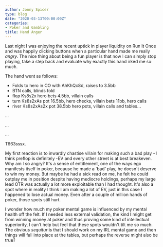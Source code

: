 ```yaml
---
author: Jonny Spicer
type: blog
date: "2020-03-13T00:00:00Z"
categories:
- Poker and Gambling
title: Hand Anger
---
```

Last night I was enjoying the recent uptick in player liquidity on Run It Once and was happily clicking buttons when a particular hand made me really *angry*. The nice thing about
being a fun player is that now I can simply stop playing, take a step back and evaluate why exactly this hand irked me so much.

The hand went as follows:

- Folds to hero in CO with AhKhQc8d, raises to 3.5bb
- BTN calls, blinds fold
- flop Ks8s2x hero bets 4.5bb, villain calls
- turn Ks8s2xAs pot 16.5bb, hero checks, villain bets 11bb, hero calls
- river Ks8s2xAs2x pot 38.5bb hero pots, villain calls and tables...

...

...

...

T663sssx.

My first reaction is to inwardly chastise villain for making such a bad play - I think preflop is definitely -EV and every other street is at best breakeven. Why am I so angry?
It's a sense of entitlement, one of the ways ego manifests itself in poker, because he made a 'bad' play, he doesn't deserve to win my money. But maybe he had a sick read on me,
he felt he could outplay me in position despite having mediocre holdings, perhaps my large lead OTR was actually a lot more exploitable than I had thought. It's also a spot
where in reality I think I am making a lot of EV, just in this case I happened to lose actual money. Even after a couple of million hands of poker, those spots still hurt.

I wonder how much my poker mental game is influenced by my mental health off the felt. If I needed less external validation, the kind I might get from winning money at poker and
thus proving some kind of intellectual superiority, I can't help but feel that these spots wouldn't tilt me so much. The obvious *sequitur* is that I should work on my IRL
mental game and then things will fall into place at the tables, but perhaps the reverse might also be true?
